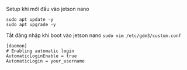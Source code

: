 Setup khi mới đầu vào jetson nano
```
sudo apt update -y
sudo apt upgrade -y
```

Tắt đăng nhập khi boot vào jetson nano `sudo vim /etc/gdm3/custom.conf`
```
[daemon]
# Enabling automatic login
AutomaticLoginEnable = true
AutomaticLogin = your_username
```

